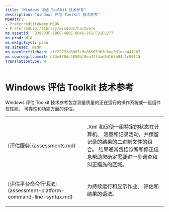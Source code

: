```yaml
---
title: "Windows 评估 Toolkit 技术参考"
description: "Windows 评估 Toolkit 技术参考"
MSHAttr:
- PreferredSiteName:MSDN
- PreferredLib:/library/windows/hardware
ms.assetid: FB39983F-686C-4B0E-B048-261FFD1E0277
ms.prod: W10
ms.mktglfcycl: plan
ms.sitesec: msdn
ms.openlocfilehash: cff22732d0007edc86563963dbee0d1eae44f267
ms.sourcegitcommit: d33e870dc4850bf0ea47fdae0d163b04c1c90f15
translationtype: MT
---
```

# <a name="windows-assessment-toolkit-technical-reference"></a>Windows 评估 Toolkit 技术参考


Windows 评估 Toolkit 技术参考包含测量质量的正在运行的操作系统或一组组件在性能、 可靠性和功能方面的评估。

<table>
<colgroup>
<col width="50%" />
<col width="50%" />
</colgroup>
<tbody>
<tr class="odd">
<td><p>[评估服务](assessments.md)</p></td>
<td><p>.Xml 和促使一组特定的状态在计算机、 测量和记录活动，并保留记录的结果的二进制文件的组合。 结果通常包括诊断和修正信息帮助您确定需要进一步调查和纠正措施的区域。</p></td>
</tr>
<tr class="even">
<td><p>[评估平台命令行语法](assessment-platform-command-line-syntax.md)</p></td>
<td><p>为持续运行和显示作业、 评估和结果的语法。</p></td>
</tr>
</tbody>
</table>

 

 

 






